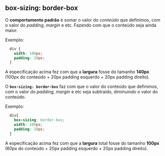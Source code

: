 
## box-sizing: border-box

O **comportamento padrão** é somar o valor do *conteúdo* que definimos, com o valor do *padding*, *margin* e etc. Fazendo com que o conteúdo seja ainda maior.

Exemplo:

```CSS
  div {
    width: 100px;
    padding: 20px;
  }
```

A especificação acima fez com que a **largura** fosse do tamanho **140px** (100px do conteúdo + 20px padding esquerdo + 20px padding direito).

O **`box-sizing: border-box`** faz com que o valor do conteúdo que definimos, com o valor do *padding*, *margin* e etc seja subtraído, diminuindo o valor do conteúdo.

Exemplo:

```CSS
  div{
    box-sizing: border-box;
    width: 100px;
    padding: 20px;
  }
```

A especificação acima fez com que a **largura** total fosse do tamanho **100px** (60px do conteúdo + 20px padding esquerdo + 20px padding direito).